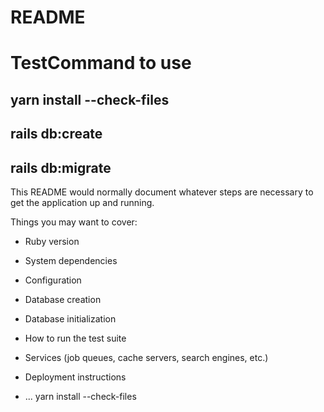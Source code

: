 # README

<h1>TestCommand to use</h1>
<h2>yarn install --check-files</h2>
<h2>rails db:create</h2>
<h2>rails db:migrate</h2>


This README would normally document whatever steps are necessary to get the
application up and running.

Things you may want to cover:

* Ruby version

* System dependencies

* Configuration

* Database creation

* Database initialization

* How to run the test suite

* Services (job queues, cache servers, search engines, etc.)

* Deployment instructions

* ...
yarn install --check-files
